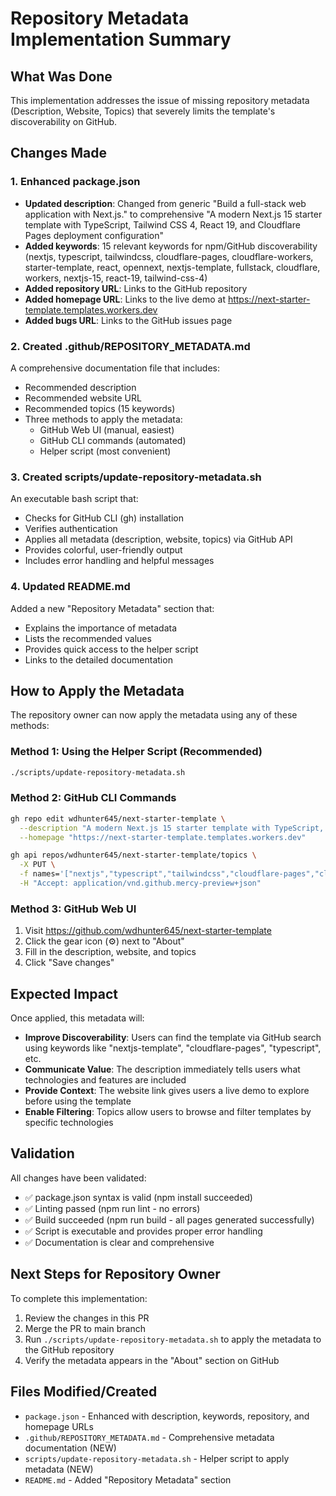 # Repository Metadata Implementation Summary

## What Was Done

This implementation addresses the issue of missing repository metadata (Description, Website, Topics) that severely limits the template's discoverability on GitHub.

## Changes Made

### 1. Enhanced package.json
- **Updated description**: Changed from generic "Build a full-stack web application with Next.js." to comprehensive "A modern Next.js 15 starter template with TypeScript, Tailwind CSS 4, React 19, and Cloudflare Pages deployment configuration"
- **Added keywords**: 15 relevant keywords for npm/GitHub discoverability (nextjs, typescript, tailwindcss, cloudflare-pages, cloudflare-workers, starter-template, react, opennext, nextjs-template, fullstack, cloudflare, workers, nextjs-15, react-19, tailwind-css-4)
- **Added repository URL**: Links to the GitHub repository
- **Added homepage URL**: Links to the live demo at https://next-starter-template.templates.workers.dev
- **Added bugs URL**: Links to the GitHub issues page

### 2. Created .github/REPOSITORY_METADATA.md
A comprehensive documentation file that includes:
- Recommended description
- Recommended website URL
- Recommended topics (15 keywords)
- Three methods to apply the metadata:
  - GitHub Web UI (manual, easiest)
  - GitHub CLI commands (automated)
  - Helper script (most convenient)

### 3. Created scripts/update-repository-metadata.sh
An executable bash script that:
- Checks for GitHub CLI (gh) installation
- Verifies authentication
- Applies all metadata (description, website, topics) via GitHub API
- Provides colorful, user-friendly output
- Includes error handling and helpful messages

### 4. Updated README.md
Added a new "Repository Metadata" section that:
- Explains the importance of metadata
- Lists the recommended values
- Provides quick access to the helper script
- Links to the detailed documentation

## How to Apply the Metadata

The repository owner can now apply the metadata using any of these methods:

### Method 1: Using the Helper Script (Recommended)
```bash
./scripts/update-repository-metadata.sh
```

### Method 2: GitHub CLI Commands
```bash
gh repo edit wdhunter645/next-starter-template \
  --description "A modern Next.js 15 starter template with TypeScript, Tailwind CSS 4, React 19, and Cloudflare Pages deployment configuration" \
  --homepage "https://next-starter-template.templates.workers.dev"

gh api repos/wdhunter645/next-starter-template/topics \
  -X PUT \
  -f names='["nextjs","typescript","tailwindcss","cloudflare-pages","cloudflare-workers","starter-template","react","opennext","nextjs-template","fullstack","cloudflare","workers","nextjs-15","react-19","tailwind-css-4"]' \
  -H "Accept: application/vnd.github.mercy-preview+json"
```

### Method 3: GitHub Web UI
1. Visit https://github.com/wdhunter645/next-starter-template
2. Click the gear icon (⚙️) next to "About"
3. Fill in the description, website, and topics
4. Click "Save changes"

## Expected Impact

Once applied, this metadata will:
- **Improve Discoverability**: Users can find the template via GitHub search using keywords like "nextjs-template", "cloudflare-pages", "typescript", etc.
- **Communicate Value**: The description immediately tells users what technologies and features are included
- **Provide Context**: The website link gives users a live demo to explore before using the template
- **Enable Filtering**: Topics allow users to browse and filter templates by specific technologies

## Validation

All changes have been validated:
- ✅ package.json syntax is valid (npm install succeeded)
- ✅ Linting passed (npm run lint - no errors)
- ✅ Build succeeded (npm run build - all pages generated successfully)
- ✅ Script is executable and provides proper error handling
- ✅ Documentation is clear and comprehensive

## Next Steps for Repository Owner

To complete this implementation:
1. Review the changes in this PR
2. Merge the PR to main branch
3. Run `./scripts/update-repository-metadata.sh` to apply the metadata to the GitHub repository
4. Verify the metadata appears in the "About" section on GitHub

## Files Modified/Created

- `package.json` - Enhanced with description, keywords, repository, and homepage URLs
- `.github/REPOSITORY_METADATA.md` - Comprehensive metadata documentation (NEW)
- `scripts/update-repository-metadata.sh` - Helper script to apply metadata (NEW)
- `README.md` - Added "Repository Metadata" section
